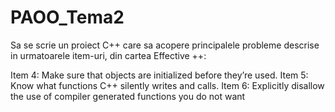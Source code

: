 # PAOO_Tema2

Sa se scrie un proiect C++ care sa acopere principalele probleme descrise in urmatoarele item-uri, din cartea Effective ++:

Item 4: Make sure that objects are initialized before they’re used.
Item 5: Know what functions C++ silently writes and calls.
Item 6: Explicitly disallow the use of compiler generated functions you do not want

